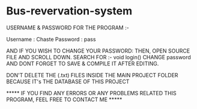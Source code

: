 # Bus-revervation-system
USERNAME & PASSWORD FOR THE PROGRAM :-

Username : Chaste
Password : pass

AND IF YOU WISH TO CHANGE YOUR PASSWORD:
THEN, OPEN SOURCE FILE AND SCROLL DOWN. SEARCH FOR :- void login()
CHANGE password AND DONT FORGET TO SAVE & COMPILE IT AFTER EDITING.

DON'T DELETE THE (.txt) FILES INSIDE THE MAIN PROJECT FOLDER
BECAUSE IT's THE DATABASE OF THIS PROJECT

***** IF YOU FIND ANY ERRORS OR ANY PROBLEMS RELATED THIS PROGRAM, FEEL FREE TO CONTACT ME *****  
